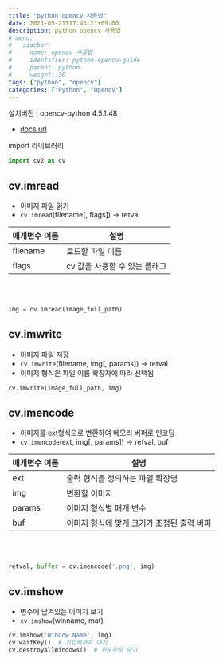 ```yaml
---
title: "python opencv 사용법"
date: 2021-05-21T17:43:21+09:00
description: python opencv 사용법
# menu:
#   sidebar:
#     name: opencv 사용법
#     identifier: python-opencv-guide
#     parent: python
#     weight: 30
tags: ["python", "opencv"]
categories: ["Python", "Opencv"]
---
```




설치버전 : opencv-python 4.5.1.48
- [docs url](https://docs.opencv.org/4.5.1/d4/da8/group__imgcodecs.html)

import 라이브러리 

```python
import cv2 as cv
```


## cv.imread

- 이미지 파일 읽기
- `cv.imread`(filename[, flags]) -> retval

|매개변수 이름|설명|
|---|---|
|filename   |로드할 파일 이름|
|flags      |cv 값을 사용할 수 있는 플래그|

<br><br>

```python
img = cv.imread(image_full_path)
```


## cv.imwrite

- 이미지 파일 저장
- `cv.imwrite`(filename, img[, params]) -> retval
- 이미지 형식은 파일 이름 확장자에 따라 선택됨

```python
cv.imwrite(image_full_path, img)
```


## cv.imencode

- 이미지를 ext형식으로 변환하여 메모리 버퍼로 인코딩
- `cv.imencode`(ext, img[, params]) -> refval, buf

|매개변수 이름|설명|
|---|---|
|ext    |출력 형식을 정의하는 파일 확장명|
|img    |변환할 이미지|
|params |이미지 형식별 매개 변수|
|buf    |이미지 형식에 맞게 크기가 조정된 출력 버퍼|

<br><br>

```python
retval, buffer = cv.imencode('.png', img)
```

## cv.imshow

- 변수에 담겨있는 이미지 보기
- `cv.imshow`(winname, mat)

```python
cv.imshow('Window Name', img)
cv.waitKey()  # 키입력까지 대기
cv.destroyAllWindows()  # 윈도우창 닫기
```
